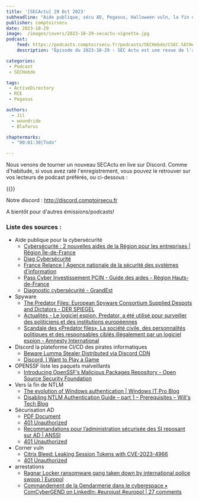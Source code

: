 ```yaml
---
title: '[SECActu] 29 Oct 2023'
subheadline: "Aide publique, sécu AD, Pegasus, Halloween vuln, la fin de NTLM, arrestations, etc."
publisher: comptoirsecu
date: 2023-10-29
image:  /images/covers/2023-10-29-secactu-vignette.jpg
podcast:
    feed: https://podcasts.comptoirsecu.fr/podcasts/SECHebdo/CSEC.SECHebdo.2023-10-29.m4a
    description: "Épisode du 2023-10-29 - SEC Actu est une revue de l'actualité cybersécurité réalisée en live sur Youtube, quand on voit des choses intéressantes."

categories:
 - Podcast
 - SECHebdo

tags:
 - ActiveDirectory
 - RCE
 - Pegasus

authors:
  - Jil
  - woundride
  - Blafarus

chaptermarks:
  - "00:01:30|Todo"

---
```


Nous venons de tourner un nouveau SECActu en live sur Discord. Comme d'habitude, si vous avez raté l'enregistrement, vous pouvez le retrouver sur vos lecteurs de podcast préférés, ou ci-dessous :

{{<podigee>}}

Notre discord : <http://discord.comptoirsecu.fr>

A bientôt pour d'autres émissions/podcasts!

### Liste des sources :

*  Aide publique pour la cybersécurité
    * [Cybersécurité : 2 nouvelles aides de la Région pour les entreprises | Région Île-de-France](https://www.iledefrance.fr/cybersecurite-2-nouvelles-aides-de-la-region-pour-les-entreprises)
    * [Diag Cybersécurité](https://www.bpifrance.fr/catalogue-offres/diag-cybersecurite)
    * [France Relance | Agence nationale de la sécurité des systèmes d&#39;information](https://www.ssi.gouv.fr/agence/cybersecurite/france-relance/)
    * [Pass Cyber Investissement PCIN - Guide des aides - Région Hauts-de-France](https://guide-aides.hautsdefrance.fr/dispositif866)
    * [Diagnostic cybersécurité - GrandEst](https://www.grandest.fr/vos-aides-regionales/diagnostic-cybersecurite/)
*  Spyware
    * [The Predator Files: European Spyware Consortium Supplied Despots and Dictators - DER SPIEGEL](https://www.spiegel.de/international/business/the-predator-files-european-spyware-consortium-supplied-despots-and-dictators-a-2fd8043f-c5c1-4b05-b5a6-e8f8b9949978)
    * [Actualités - Le logiciel espion, Predator, a été utilisé pour surveiller des politiciens et des institutions européennes](https://www.laprovence.com/article/actualites/6049330262292815/le-logiciel-espion-predator-a-ete-utilise-pour-surveiller-des-politiciens-et-des-institutions-europeenes)
    * [Scandale des «Predator files». La société civile, des personnalités politiques et des responsables ciblés illégalement par un logiciel espion - Amnesty International](https://www.amnesty.org/fr/latest/news/2023/10/global-predator-files-spyware-scandal-reveals-brazen-targeting-of-civil-society-politicians-and-officials/)
*  Discord la plateforme CI/CD des pirates informatiques
    * [Beware Lumma Stealer Distributed via Discord CDN](https://www.trendmicro.com/en_us/research/23/j/beware-lumma-stealer-distributed-via-discord-cdn-.html)
    * [Discord, I Want to Play a Game](https://www.trellix.com/en-au/about/newsroom/stories/research/discord-i-want-to-play-a-game/)
*  OPENSSF liste les paquets malveillants
    * [Introducing OpenSSF’s Malicious Packages Repository - Open Source Security Foundation](https://openssf.org/blog/2023/10/12/introducing-openssfs-malicious-packages-repository/)
*  Vers la fin de NTLM
    * [	The evolution of Windows authentication | Windows IT Pro Blog](https://techcommunity.microsoft.com/t5/windows-it-pro-blog/the-evolution-of-windows-authentication/ba-p/3926848)
    * [Disabling NTLM Authentication Guide – part 1 – Prerequisites – Will&#39;s Tech Blog](https://willssysadmintechblog.wordpress.com/2023/08/22/disabling-ntlm-authentication-guide-part-1/)
*  Sécurisation AD
    * [PDF Document](https://www.ssi.gouv.fr/uploads/IMG/pdf/NP_ActiveDirectory_NoteTech.pdf)
    * [401 Unauthorized](https://www.cert.ssi.gouv.fr/dur/CERTFR-2020-DUR-001/)
    * [Recommandations pour l’administration sécurisée des SI reposant sur AD | ANSSI](https://cyber.gouv.fr/publications/recommandations-pour-ladministration-securisee-des-si-reposant-sur-ad)
    * [401 Unauthorized](https://cert.ssi.gouv.fr/uploads/ad_checklist.html)
*  Corner vuln
    * [Citrix Bleed: Leaking Session Tokens with CVE-2023-4966](https://www.assetnote.io/resources/research/citrix-bleed-leaking-session-tokens-with-cve-2023-4966)
    * [401 Unauthorized](https://cert.ssi.gouv.fr/alerte/CERTFR-2023-ALE-012/)
*  arrestations
    * [Ragnar Locker ransomware gang taken down by international police swoop | Europol](https://www.europol.europa.eu/media-press/newsroom/news/ragnar-locker-ransomware-gang-taken-down-international-police-swoop)
    * [Commandement de la Gendarmerie dans le cyberespace • ComCyberGEND on LinkedIn: #eurojust #europol | 27 comments](https://www.linkedin.com/posts/comcybergend_eurojust-europol-ugcPost-7121449437117194240-gAxt)
